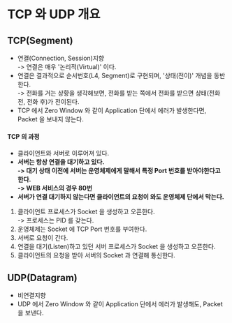 # TCP 와 UDP 개요

## TCP(Segment)

* 연결(Connection, Session)지향\
  \-> 연결은 매우 '논리적(Virtual)' 이다.
* 연결은 결과적으로 순서번호(L4, Segment)로 구현되며, '상태(전이)' 개념을 동반한다. \
  \-> 전화를 거는 상황을 생각해보면, 전화를 받는 쪽에서 전화를 받으면 상태(전화 전, 전화 후)가 전이된다.
* TCP 에서 Zero Window 와 같이 Application 단에서 에러가 발생한다면, Packet 을 보내지 않는다.

#### TCP 의 과정&#x20;

* 클라이언트와 서버로 이루어져 있다.&#x20;
* **서버는 항상 연결을 대기하고 있다.**\
  **-> 대기 상태 이전에 서버는 운영체제에게 말해서 특정 Port 번호를 받아야한다고 한다.** \
  **-> WEB 서비스의 경우 80번**
* **서버가 연결 대기하지 않는다면 클라이언트의 요청이 와도 운영체제 단에서 막는다.**&#x20;

1. 클라이언트 프로세스가 Socket 을 생성하고 오픈한다. \
   \-> 프로세스는 PID 를 갖는다.
2. 운영체제는 Socket 에 TCP Port 번호를 부여한다.
3. 서버로 요청이 간다.&#x20;
4. 연결을 대기(Listen)하고 있던 서버 프로세스가 Socket 을 생성하고 오픈한다.
5. 클라이언트의 요청을 받아 서버의 Socket 과 연결해 통신한다.

## UDP(Datagram)

* 비연결지향
* UDP 에서 Zero Window 와 같이 Application 단에서 에러가 발생해도, Packet 을 보낸다.&#x20;
